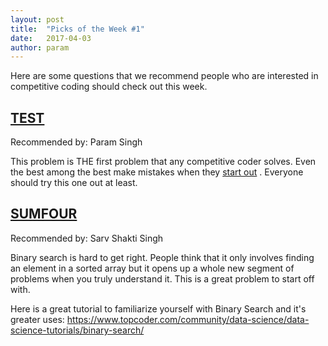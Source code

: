 ```yaml
---
layout: post
title:  "Picks of the Week #1"
date:   2017-04-03
author: param
---
```


Here are some questions that we recommend people who are interested in competitive coding should check out this week.

## [TEST](http://www.spoj.com/problems/TEST/)

Recommended by: Param Singh

This problem is THE first problem that any competitive coder solves. Even the best among the best make mistakes when they [start out](https://www.codechef.com/status/TEST,codeextractor) . Everyone should try this one out at least.


## [SUMFOUR](http://www.spoj.com/problems/SUMFOUR/)

Recommended by: Sarv Shakti Singh

Binary search is hard to get right. People think that it only involves finding an element in a sorted array but it opens up a whole new segment of problems when you truly understand it. This is a great problem to start off with.

Here is a great tutorial to familiarize yourself with Binary Search and it's greater uses: https://www.topcoder.com/community/data-science/data-science-tutorials/binary-search/


